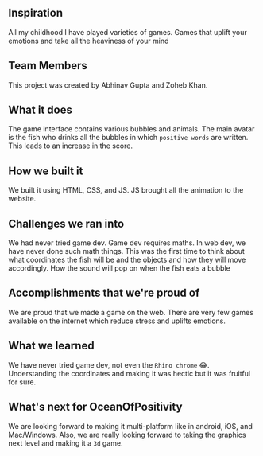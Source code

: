 ## Inspiration
All my childhood I have played varieties of games. Games that uplift your emotions and take all the heaviness of your mind
## Team Members
This project was created by Abhinav Gupta and Zoheb Khan.
## What it does
The game interface contains various bubbles and animals. The main avatar is the fish who drinks all the bubbles in which `positive words` are written. This leads to an increase in the score.
## How we built it
We built it using HTML, CSS, and JS. JS brought all the animation to the website.
## Challenges we ran into
We had never tried game dev. Game dev requires maths. In web dev, we have never done such math things. This was the first time to think about what coordinates the fish will be and the objects and how they will move accordingly. How the sound will pop on when the fish eats a bubble
## Accomplishments that we're proud of
We are proud that we made a game on the web. There are very few games available on the internet which reduce stress and uplifts emotions.  
## What we learned
We have never tried game dev, not even the `Rhino chrome` 😂. Understanding the coordinates and making it was hectic but it was fruitful for sure.
## What's next for OceanOfPositivity
We are looking forward to making it multi-platform like in android, iOS, and Mac/Windows. Also, we are really looking forward to taking the graphics next level and making it a `3d` game.
